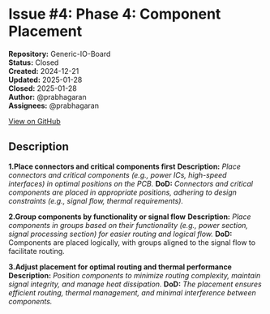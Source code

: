 # Issue #4: Phase 4: Component Placement

**Repository:** Generic-IO-Board  
**Status:** Closed  
**Created:** 2024-12-21  
**Updated:** 2025-01-28  
**Closed:** 2025-01-28  
**Author:** @prabhagaran  
**Assignees:** @prabhagaran  

[View on GitHub](https://github.com/Simtestlab/Generic-IO-Board/issues/4)

## Description

**1.Place connectors and critical components first**
**Description:** _Place connectors and critical components (e.g., power ICs, high-speed interfaces) in optimal positions on the PCB._
**DoD:** _Connectors and critical components are placed in appropriate positions, adhering to design constraints (e.g., signal flow, thermal requirements)._

**2.Group components by functionality or signal flow**
**Description:** _Place components in groups based on their functionality (e.g., power section, signal processing section) for easier routing and logical flow._
**DoD:** Components are placed logically, with groups aligned to the signal flow to facilitate routing.

**3.Adjust placement for optimal routing and thermal performance**
**Description:** _Position components to minimize routing complexity, maintain signal integrity, and manage heat dissipation._
**DoD:** _The placement ensures efficient routing, thermal management, and minimal interference between components._